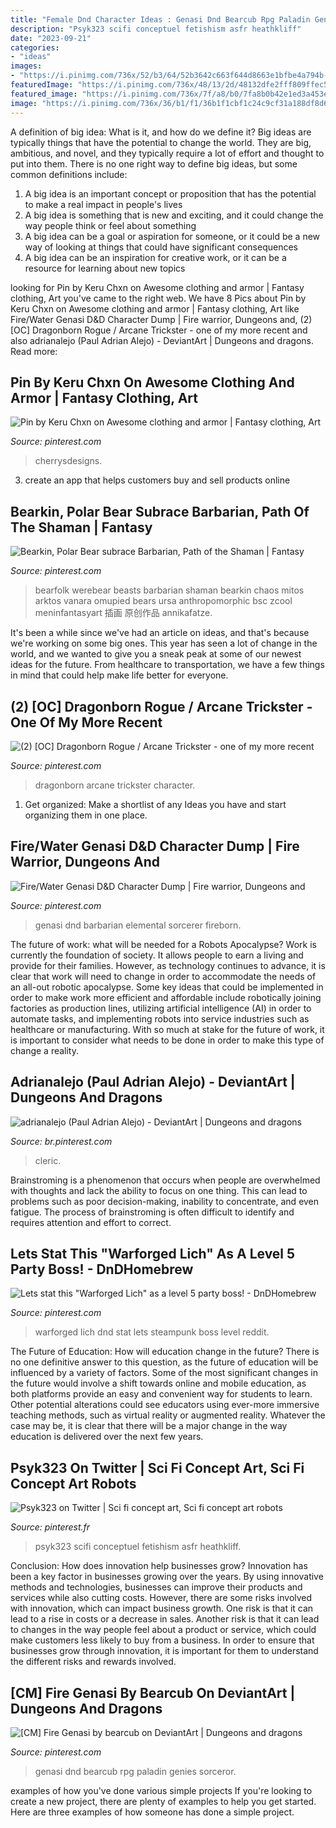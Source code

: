 ```yaml
---
title: "Female Dnd Character Ideas : Genasi Dnd Bearcub Rpg Paladin Genies Sorceror"
description: "Psyk323 scifi conceptuel fetishism asfr heathkliff"
date: "2023-09-21"
categories:
- "ideas"
images:
- "https://i.pinimg.com/736x/52/b3/64/52b3642c663f644d8663e1bfbe4a794b--fantasy-rpg-character-ideas.jpg"
featuredImage: "https://i.pinimg.com/736x/48/13/2d/48132dfe2fff809ffec551117ce5c12b.jpg"
featured_image: "https://i.pinimg.com/736x/7f/a8/b0/7fa8b0b42e1ed3a453e42d20f8a7935e--manga-clothes-character-outfits.jpg"
image: "https://i.pinimg.com/736x/36/b1/f1/36b1f1cbf1c24c9cf31a188df8d61833.jpg"
---
```



A definition of big idea: What is it, and how do we define it?
Big ideas are typically things that have the potential to change the world. They are big, ambitious, and novel, and they typically require a lot of effort and thought to put into them. There is no one right way to define big ideas, but some common definitions include: 
1. A big idea is an important concept or proposition that has the potential to make a real impact in people's lives
2. A big idea is something that is new and exciting, and it could change the way people think or feel about something
3. A big idea can be a goal or aspiration for someone, or it could be a new way of looking at things that could have significant consequences
4. A big idea can be an inspiration for creative work, or it can be a resource for learning about new topics

	

		
looking for Pin by Keru Chxn on Awesome clothing and armor | Fantasy clothing, Art you've came to the right web. We have 8 Pics about Pin by Keru Chxn on Awesome clothing and armor | Fantasy clothing, Art like Fire/Water Genasi D&amp;D Character Dump | Fire warrior, Dungeons and, (2) [OC] Dragonborn Rogue / Arcane Trickster - one of my more recent and also adrianalejo (Paul Adrian Alejo) - DeviantArt | Dungeons and dragons. Read more:
		
    
## Pin By Keru Chxn On Awesome Clothing And Armor | Fantasy Clothing, Art

<img loading=lazy src="https://i.pinimg.com/736x/7f/a8/b0/7fa8b0b42e1ed3a453e42d20f8a7935e--manga-clothes-character-outfits.jpg" onerror="this.onerror=null;this.src='https://tse1.mm.bing.net/th?id=OIP.lc_WLneEP09Ei7pwIlj9ggHaM0&amp;pid=15.1';" alt="Pin by Keru Chxn on Awesome clothing and armor | Fantasy clothing, Art">

_Source: pinterest.com_

>cherrysdesigns. 

	

3. create an app that helps customers buy and sell products online 

    
## Bearkin, Polar Bear Subrace Barbarian, Path Of The Shaman | Fantasy

<img loading=lazy src="https://i.pinimg.com/736x/52/b3/64/52b3642c663f644d8663e1bfbe4a794b--fantasy-rpg-character-ideas.jpg" onerror="this.onerror=null;this.src='https://tse2.mm.bing.net/th?id=OIP.ypf-RRbC0UduqG7DD1kN3ADIEs&amp;pid=15.1';" alt="Bearkin, Polar Bear subrace Barbarian, Path of the Shaman | Fantasy">

_Source: pinterest.com_

>bearfolk werebear beasts barbarian shaman bearkin chaos mitos arktos vanara omupied bears ursa anthropomorphic bsc zcool meninfantasyart 插画 原创作品 annikafatze. 

	

It's been a while since we've had an article on ideas, and that's because we're working on some big ones. This year has seen a lot of change in the world, and we wanted to give you a sneak peak at some of our newest ideas for the future. From healthcare to transportation, we have a few things in mind that could help make life better for everyone.

    
## (2) [OC] Dragonborn Rogue / Arcane Trickster - One Of My More Recent

<img loading=lazy src="https://i.pinimg.com/736x/84/9a/7f/849a7fa6aa2adc029c04533e6d198752.jpg" onerror="this.onerror=null;this.src='https://tse3.mm.bing.net/th?id=OIP.LrCKc9_oK9UHwrg5pnCyWgHaJ3&amp;pid=15.1';" alt="(2) [OC] Dragonborn Rogue / Arcane Trickster - one of my more recent">

_Source: pinterest.com_

>dragonborn arcane trickster character. 

	

1. Get organized: Make a shortlist of any Ideas you have and start organizing them in one place.

    
## Fire/Water Genasi D&amp;D Character Dump | Fire Warrior, Dungeons And

<img loading=lazy src="https://i.pinimg.com/736x/48/13/2d/48132dfe2fff809ffec551117ce5c12b.jpg" onerror="this.onerror=null;this.src='https://tse2.mm.bing.net/th?id=OIP.9IK6aKMFVE2UszeS90TOSAHaKe&amp;pid=15.1';" alt="Fire/Water Genasi D&amp;D Character Dump | Fire warrior, Dungeons and">

_Source: pinterest.com_

>genasi dnd barbarian elemental sorcerer fireborn. 

	

The future of work: what will be needed for a Robots Apocalypse?
Work is currently the foundation of society. It allows people to earn a living and provide for their families. However, as technology continues to advance, it is clear that work will need to change in order to accommodate the needs of an all-out robotic apocalypse. Some key ideas that could be implemented in order to make work more efficient and affordable include robotically joining factories as production lines, utilizing artificial intelligence (AI) in order to automate tasks, and implementing robots into service industries such as healthcare or manufacturing. With so much at stake for the future of work, it is important to consider what needs to be done in order to make this type of change a reality.

    
## Adrianalejo (Paul Adrian Alejo) - DeviantArt | Dungeons And Dragons

<img loading=lazy src="https://i.pinimg.com/736x/36/b1/f1/36b1f1cbf1c24c9cf31a188df8d61833.jpg" onerror="this.onerror=null;this.src='https://tse4.mm.bing.net/th?id=OIP.MvQshXpHMn84UxRBXMV5YwHaJ3&amp;pid=15.1';" alt="adrianalejo (Paul Adrian Alejo) - DeviantArt | Dungeons and dragons">

_Source: br.pinterest.com_

>cleric. 

	

Brainstroming is a phenomenon that occurs when people are overwhelmed with thoughts and lack the ability to focus on one thing. This can lead to problems such as poor decision-making, inability to concentrate, and even fatigue. The process of brainstroming is often difficult to identify and requires attention and effort to correct.

    
## Lets Stat This &quot;Warforged Lich&quot; As A Level 5 Party Boss! - DnDHomebrew

<img loading=lazy src="https://i.pinimg.com/736x/f5/39/c8/f539c870a8c49b87a1b8085ce0cac0fe.jpg" onerror="this.onerror=null;this.src='https://tse4.mm.bing.net/th?id=OIP.MuUE-Fu7COUtjJnTGGb79wHaKq&amp;pid=15.1';" alt="Lets stat this &quot;Warforged Lich&quot; as a level 5 party boss! - DnDHomebrew">

_Source: pinterest.com_

>warforged lich dnd stat lets steampunk boss level reddit. 

	

The Future of Education: How will education change in the future?
There is no one definitive answer to this question, as the future of education will be influenced by a variety of factors. Some of the most significant changes in the future would involve a shift towards online and mobile education, as both platforms provide an easy and convenient way for students to learn. Other potential alterations could see educators using ever-more immersive teaching methods, such as virtual reality or augmented reality. Whatever the case may be, it is clear that there will be a major change in the way education is delivered over the next few years.

    
## Psyk323 On Twitter | Sci Fi Concept Art, Sci Fi Concept Art Robots

<img loading=lazy src="https://i.pinimg.com/736x/ab/b2/31/abb2313e1f0e8c7e247cce754f0ac0bc.jpg" onerror="this.onerror=null;this.src='https://tse1.mm.bing.net/th?id=OIP.BBGACwiLW6B-pu864pVreAHaMA&amp;pid=15.1';" alt="Psyk323 on Twitter | Sci fi concept art, Sci fi concept art robots">

_Source: pinterest.fr_

>psyk323 scifi conceptuel fetishism asfr heathkliff. 

	

Conclusion: How does innovation help businesses grow?
Innovation has been a key factor in businesses growing over the years. By using innovative methods and technologies, businesses can improve their products and services while also cutting costs. However, there are some risks involved with innovation, which can impact business growth. One risk is that it can lead to a rise in costs or a decrease in sales. Another risk is that it can lead to changes in the way people feel about a product or service, which could make customers less likely to buy from a business. In order to ensure that businesses grow through innovation, it is important for them to understand the different risks and rewards involved.

    
## [CM] Fire Genasi By Bearcub On DeviantArt | Dungeons And Dragons

<img loading=lazy src="https://i.pinimg.com/736x/2e/13/2d/2e132d7953ca0cf574af8f6f49a34b06.jpg" onerror="this.onerror=null;this.src='https://tse4.mm.bing.net/th?id=OIP.mTiU6WdHycvkMOqJCs7_1QHaLO&amp;pid=15.1';" alt="[CM] Fire Genasi by bearcub on DeviantArt | Dungeons and dragons">

_Source: pinterest.com_

>genasi dnd bearcub rpg paladin genies sorceror. 

	

examples of how you've done various simple projects
If you're looking to create a new project, there are plenty of examples to help you get started. Here are three examples of how someone has done a simple project.

